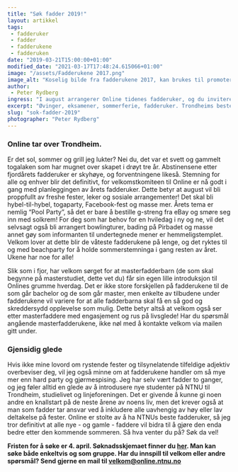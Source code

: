 ```yaml
---
title: "Søk fadder 2019!"
layout: artikkel
tags: 
 - fadderuker
 - fadder
 - fadderukene
 - fadderuken
date: "2019-03-21T15:00:00+01:00"
modified_date: "2021-03-17T17:48:24.615066+01:00"
image: "/assets/Fadderukene 2017.png"
image_alt: "Koselig bilde fra fadderukene 2017, kan brukes til promotering"
author:
 - Peter Rydberg
ingress: "I august arrangerer Online tidenes fadderuker, og du inviteres til å stille opp som fadder for nye bachelor- eller masterstudenter. Bli med!"
excerpt: "Øvinger, eksamener, sommerferie, fadderuker. Trondheims beste uker nærmer seg!"
slug: "sok-fadder-2019"
photographer: "Peter Rydberg"
---
```

### Online tar over Trondheim.
Er det sol, sommer og grill jeg lukter? Nei du, det var et svett og gammelt togalaken som har mugnet over skapet i drøyt tre år. Abstinensene etter fjordårets fadderuker er skyhøye, og forventningene likeså. Stemning for alle og enhver blir det definitivt, for velkomstkomiteen til Online er nå godt i gang med planleggingen av årets fadderuker. Dette betyr at august vil bli proppfullt av freshe fester, leker og sosiale arrangementer! Det skal bli hybel-til-hybel, togaparty, Facebook-fest og masse mer. Årets tema er nemlig “Pool Party”, så det er bare å bestille g-streng fra eBay og smøre seg inn med solkrem! For deg som har behov for en hviledag i ny og ne, vil det selvsagt også bli arrangert bowlingturer, bading på Pirbadet og masse annet gøy som informanten til undertegnede mener er hemmeligstemplet. Velkom lover at dette blir de våteste fadderukene på lenge, og det ryktes til og med beachparty for å holde sommerstemninga i gang resten av året. Ukene har noe for alle!

Slik som i fjor, har velkom sørget for at masterfadderbarn (de som skal begynne på masterstudiet, dette vet du) får sin egen lille introduksjon til Onlines grumme hverdag. Det er ikke store forskjellen på fadderukene til de som går bachelor og de som går master, men enkelte av tilbudene under fadderukene vil variere for at alle fadderbarna skal få en så god og skreddersydd opplevelse som mulig. Dette betyr altså at velkom også ser etter masterfaddere med engasjement og rus på livsglede! Har du spørsmål angående masterfadderukene, ikke nøl med å kontakte velkom via mailen gitt under.

### Gjensidig glede
Hvis ikke mine lovord om rystende fester og tilsynelatende tilfeldige adjektiv overbeviser deg, vil jeg også minne om at fadderukene handler om så mye mer enn hard party og gjørmespising. Jeg har selv vært fadder to ganger, og jeg føler alltid en glede av å introdusere nye studenter på NTNU til Trondheim, studielivet og linjeforeningen. Det er givende å kunne gi noen andre en knallstart på de neste årene av noens liv, men det krever også at man som fadder tar ansvar ved å inkludere alle uavhengig av høy eller lav deltakelse på fester. Online er stolte av å ha NTNUs beste fadderuker, så jeg tror definitivt at alle nye - og gamle - faddere vil bidra til å gjøre den enda bedre etter den kommende sommeren. Så hva venter du på? Søk da vel!

**Fristen for å søke er 4. april. Søknadsskjemaet finner du [her](https://forms.gle/am4AyGnBtsb7kvkT7). Man kan søke både enkeltvis og som gruppe. Har du innspill til velkom eller andre spørsmål? Send gjerne en mail til velkom@online.ntnu.no**